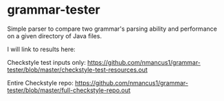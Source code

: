 # grammar-tester
Simple parser to compare two grammar's parsing ability and performance on a given directory of Java files.

I will link to results here:

Checkstyle test inputs only: https://github.com/nmancus1/grammar-tester/blob/master/checkstyle-test-resources.out

Entire Checkstyle repo: https://github.com/nmancus1/grammar-tester/blob/master/full-checkstyle-repo.out
